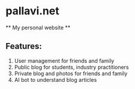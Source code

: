 # pallavi.net
** My personal website **
## Features: 
1. User management for friends and family
2. Public blog for students, industry practitioners
3. Private blog and photos for friends and family
4. AI bot to understand blog articles

